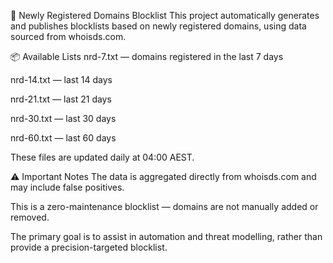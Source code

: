 🧾 Newly Registered Domains Blocklist
This project automatically generates and publishes blocklists based on newly registered domains, using data sourced from whoisds.com.

📦 Available Lists
nrd-7.txt — domains registered in the last 7 days

nrd-14.txt — last 14 days

nrd-21.txt — last 21 days

nrd-30.txt — last 30 days

nrd-60.txt — last 60 days

These files are updated daily at 04:00 AEST.

⚠️ Important Notes
The data is aggregated directly from whoisds.com and may include false positives.

This is a zero-maintenance blocklist — domains are not manually added or removed.

The primary goal is to assist in automation and threat modelling, rather than provide a precision-targeted blocklist.
